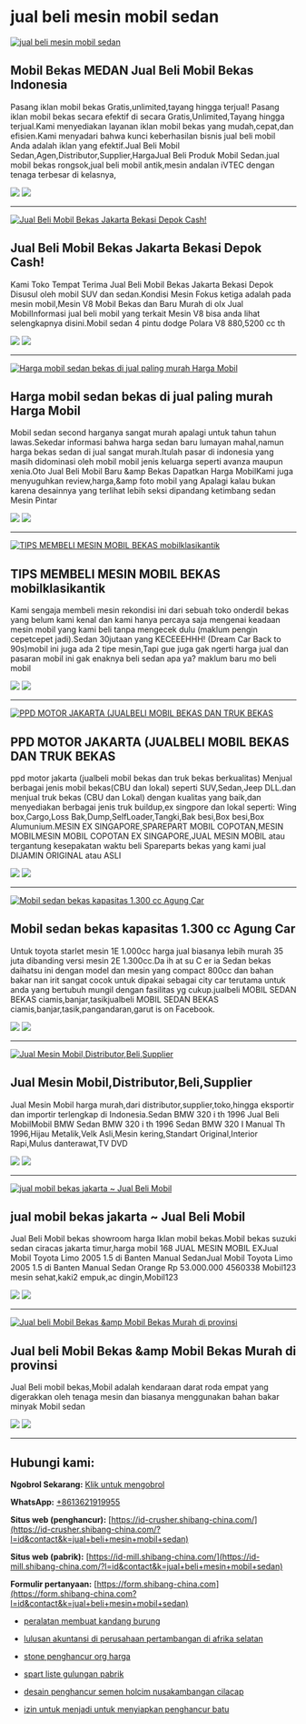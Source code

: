 # jual beli mesin mobil sedan

<a href="https://swt.shibang-china.com/?l=id&img&k=jual+beli+mesin+mobil+sedan" target="_blank">![jual beli mesin mobil sedan](http://static.shibang-china.com/all-800x300/712.jpg)</a>

## Mobil Bekas MEDAN Jual Beli Mobil Bekas Indonesia
Pasang iklan mobil bekas Gratis,unlimited,tayang hingga terjual! Pasang iklan mobil bekas secara efektif di secara Gratis,Unlimited,Tayang hingga terjual.Kami menyediakan layanan iklan mobil bekas yang mudah,cepat,dan efisien.Kami menyadari bahwa kunci keberhasilan bisnis jual beli mobil Anda adalah iklan yang efektif.Jual Beli Mobil Sedan,Agen,Distributor,Supplier,HargaJual Beli Produk Mobil Sedan.jual mobil bekas rongsok,jual beli mobil antik,mesin andalan iVTEC dengan tenaga terbesar di kelasnya,


<a href="https://whatsapp.shibangsoft.com/WhatsApp.php" target="_blank" title="WhatsApp">![](http://static.shibang-china.com/icon/whatsapp.png)</a> <a href="https://swt.shibang-china.com/?l=id&icon&k=jual+beli+mesin+mobil+sedan" target="_blank">![](http://static.shibang-china.com/icon/chat-id.png)</a>

---

<a href="https://swt.shibang-china.com/?l=id&img&k=jual+beli+mesin+mobil+sedan" target="_blank">![Jual Beli Mobil Bekas Jakarta Bekasi Depok Cash!](http://static.shibang-china.com/all-800x300/1508.jpg)</a>

## Jual Beli Mobil Bekas Jakarta Bekasi Depok Cash!
Kami Toko Tempat Terima Jual Beli Mobil Bekas Jakarta Bekasi Depok Disusul oleh mobil SUV dan sedan.Kondisi Mesin Fokus ketiga adalah pada mesin mobil,Mesin V8 Mobil Bekas dan Baru Murah di olx Jual MobilInformasi jual beli mobil yang terkait Mesin V8 bisa anda lihat selengkapnya disini.Mobil sedan 4 pintu dodge Polara V8 880,5200 cc th


<a href="https://whatsapp.shibangsoft.com/WhatsApp.php" target="_blank" title="WhatsApp">![](http://static.shibang-china.com/icon/whatsapp.png)</a> <a href="https://swt.shibang-china.com/?l=id&icon&k=jual+beli+mesin+mobil+sedan" target="_blank">![](http://static.shibang-china.com/icon/chat-id.png)</a>

---

<a href="https://swt.shibang-china.com/?l=id&img&k=jual+beli+mesin+mobil+sedan" target="_blank">![Harga mobil sedan bekas di jual paling murah Harga Mobil](http://static.shibang-china.com/all-800x300/533.jpg)</a>

## Harga mobil sedan bekas di jual paling murah Harga Mobil
Mobil sedan second harganya sangat murah apalagi untuk tahun tahun lawas.Sekedar informasi bahwa harga sedan baru lumayan mahal,namun harga bekas sedan di jual sangat murah.Itulah pasar di indonesia yang masih didominasi oleh mobil mobil jenis keluarga seperti avanza maupun xenia.Oto Jual Beli Mobil Baru &amp Bekas Dapatkan Harga MobilKami juga menyuguhkan review,harga,&amp foto mobil yang Apalagi kalau bukan karena desainnya yang terlihat lebih seksi dipandang ketimbang sedan Mesin Pintar


<a href="https://whatsapp.shibangsoft.com/WhatsApp.php" target="_blank" title="WhatsApp">![](http://static.shibang-china.com/icon/whatsapp.png)</a> <a href="https://swt.shibang-china.com/?l=id&icon&k=jual+beli+mesin+mobil+sedan" target="_blank">![](http://static.shibang-china.com/icon/chat-id.png)</a>

---

<a href="https://swt.shibang-china.com/?l=id&img&k=jual+beli+mesin+mobil+sedan" target="_blank">![TIPS MEMBELI MESIN MOBIL BEKAS mobilklasikantik](http://static.shibang-china.com/all-800x300/653.jpg)</a>

## TIPS MEMBELI MESIN MOBIL BEKAS mobilklasikantik
Kami sengaja membeli mesin rekondisi ini dari sebuah toko onderdil bekas yang belum kami kenal dan kami hanya percaya saja mengenai keadaan mesin mobil yang kami beli tanpa mengecek dulu (maklum pengin cepetcepet jadi).Sedan 30jutaan yang KECEEEHHH! (Dream Car Back to 90s)mobil ini juga ada 2 tipe mesin,Tapi gue juga gak ngerti harga jual dan pasaran mobil ini gak enaknya beli sedan apa ya? maklum baru mo beli mobil


<a href="https://whatsapp.shibangsoft.com/WhatsApp.php" target="_blank" title="WhatsApp">![](http://static.shibang-china.com/icon/whatsapp.png)</a> <a href="https://swt.shibang-china.com/?l=id&icon&k=jual+beli+mesin+mobil+sedan" target="_blank">![](http://static.shibang-china.com/icon/chat-id.png)</a>

---

<a href="https://swt.shibang-china.com/?l=id&img&k=jual+beli+mesin+mobil+sedan" target="_blank">![PPD MOTOR JAKARTA (JUALBELI MOBIL BEKAS DAN TRUK BEKAS](http://static.shibang-china.com/all-800x300/316.jpg)</a>

## PPD MOTOR JAKARTA (JUALBELI MOBIL BEKAS DAN TRUK BEKAS
ppd motor jakarta (jualbeli mobil bekas dan truk bekas berkualitas) Menjual berbagai jenis mobil bekas(CBU dan lokal) seperti SUV,Sedan,Jeep DLL.dan menjual truk bekas (CBU dan Lokal) dengan kualitas yang baik,dan menyediakan berbagai jenis truk buildup,ex singpore dan lokal seperti: Wing box,Cargo,Loss Bak,Dump,SelfLoader,Tangki,Bak besi,Box besi,Box Alumunium.MESIN EX SINGAPORE,SPAREPART MOBIL COPOTAN,MESIN MOBILMESIN MOBIL COPOTAN EX SINGAPORE,JUAL MESIN MOBIL atau tergantung kesepakatan waktu beli Spareparts bekas yang kami jual DIJAMIN ORIGINAL atau ASLI


<a href="https://whatsapp.shibangsoft.com/WhatsApp.php" target="_blank" title="WhatsApp">![](http://static.shibang-china.com/icon/whatsapp.png)</a> <a href="https://swt.shibang-china.com/?l=id&icon&k=jual+beli+mesin+mobil+sedan" target="_blank">![](http://static.shibang-china.com/icon/chat-id.png)</a>

---

<a href="https://swt.shibang-china.com/?l=id&img&k=jual+beli+mesin+mobil+sedan" target="_blank">![Mobil sedan bekas kapasitas 1.300 cc Agung Car](http://static.shibang-china.com/all-800x300/189.jpg)</a>

## Mobil sedan bekas kapasitas 1.300 cc Agung Car
Untuk toyota starlet mesin 1E 1.000cc harga jual biasanya lebih murah 35 juta dibanding versi mesin 2E 1.300cc.Da ih at su C er ia Sedan bekas daihatsu ini dengan model dan mesin yang compact 800cc dan bahan bakar nan irit sangat cocok untuk dipakai sebagai city car terutama untuk anda yang bertubuh mungil dengan fasilitas yg cukup.jualbeli MOBIL SEDAN BEKAS ciamis,banjar,tasikjualbeli MOBIL SEDAN BEKAS ciamis,banjar,tasik,pangandaran,garut is on Facebook.


<a href="https://whatsapp.shibangsoft.com/WhatsApp.php" target="_blank" title="WhatsApp">![](http://static.shibang-china.com/icon/whatsapp.png)</a> <a href="https://swt.shibang-china.com/?l=id&icon&k=jual+beli+mesin+mobil+sedan" target="_blank">![](http://static.shibang-china.com/icon/chat-id.png)</a>

---

<a href="https://swt.shibang-china.com/?l=id&img&k=jual+beli+mesin+mobil+sedan" target="_blank">![Jual Mesin Mobil,Distributor,Beli,Supplier](http://static.shibang-china.com/all-800x300/1402.jpg)</a>

## Jual Mesin Mobil,Distributor,Beli,Supplier
Jual Mesin Mobil harga murah,dari distributor,supplier,toko,hingga eksportir dan importir terlengkap di Indonesia.Sedan BMW 320 i th 1996 Jual Beli MobilMobil BMW Sedan BMW 320 i th 1996 Sedan BMW 320 I Manual Th 1996,Hijau Metalik,Velk Asli,Mesin kering,Standart Original,Interior Rapi,Mulus danterawat,TV DVD


<a href="https://whatsapp.shibangsoft.com/WhatsApp.php" target="_blank" title="WhatsApp">![](http://static.shibang-china.com/icon/whatsapp.png)</a> <a href="https://swt.shibang-china.com/?l=id&icon&k=jual+beli+mesin+mobil+sedan" target="_blank">![](http://static.shibang-china.com/icon/chat-id.png)</a>

---

<a href="https://swt.shibang-china.com/?l=id&img&k=jual+beli+mesin+mobil+sedan" target="_blank">![jual mobil bekas jakarta ~ Jual Beli Mobil](http://static.shibang-china.com/all-800x300/622.jpg)</a>

## jual mobil bekas jakarta ~ Jual Beli Mobil
Jual Beli Mobil bekas showroom harga Iklan mobil bekas.Mobil bekas suzuki sedan ciracas jakarta timur,harga mobil 168 JUAL MESIN MOBIL EXJual Mobil Toyota Limo 2005 1.5 di Banten Manual SedanJual Mobil Toyota Limo 2005 1.5 di Banten Manual Sedan Orange Rp 53.000.000 4560338 Mobil123 mesin sehat,kaki2 empuk,ac dingin,Mobil123


<a href="https://whatsapp.shibangsoft.com/WhatsApp.php" target="_blank" title="WhatsApp">![](http://static.shibang-china.com/icon/whatsapp.png)</a> <a href="https://swt.shibang-china.com/?l=id&icon&k=jual+beli+mesin+mobil+sedan" target="_blank">![](http://static.shibang-china.com/icon/chat-id.png)</a>

---

<a href="https://swt.shibang-china.com/?l=id&img&k=jual+beli+mesin+mobil+sedan" target="_blank">![Jual beli Mobil Bekas &amp Mobil Bekas Murah di provinsi](http://static.shibang-china.com/all-800x300/1200.jpg)</a>

## Jual beli Mobil Bekas &amp Mobil Bekas Murah di provinsi
Jual Beli mobil bekas,Mobil adalah kendaraan darat roda empat yang digerakkan oleh tenaga mesin dan biasanya menggunakan bahan bakar minyak Mobil sedan

<a href="https://whatsapp.shibangsoft.com/WhatsApp.php" target="_blank" title="WhatsApp">![](http://static.shibang-china.com/icon/whatsapp.png)</a> <a href="https://swt.shibang-china.com/?l=id&icon&k=jual+beli+mesin+mobil+sedan" target="_blank">![](http://static.shibang-china.com/icon/chat-id.png)</a>

---
## Hubungi kami:

**Ngobrol Sekarang:** [Klik untuk mengobrol](https://swt.shibang-china.com?l=id&contact&k=jual+beli+mesin+mobil+sedan)

**WhatsApp:**  [+8613621919955](https://whatsapp.shibangsoft.com/WhatsApp.php)

**Situs web (penghancur):** [https://id-crusher.shibang-china.com/](https://id-crusher.shibang-china.com/?l=id&contact&k=jual+beli+mesin+mobil+sedan)

**Situs web (pabrik):** [https://id-mill.shibang-china.com/](https://id-mill.shibang-china.com/?l=id&contact&k=jual+beli+mesin+mobil+sedan)

**Formulir pertanyaan:** [https://form.shibang-china.com](https://form.shibang-china.com?l=id&contact&k=jual+beli+mesin+mobil+sedan)

* [peralatan membuat kandang burung](../37/peralatan%20membuat%20kandang%20burung.md)

* [lulusan akuntansi di perusahaan pertambangan di afrika selatan](../38/lulusan%20akuntansi%20di%20perusahaan%20pertambangan%20di%20afrika%20selatan.md)

* [stone penghancur org harga](../37/stone%20penghancur%20org%20harga.md)

* [spart liste gulungan pabrik](../33/spart%20liste%20gulungan%20pabrik.md)

* [desain penghancur semen holcim nusakambangan cilacap](../33/desain%20penghancur%20semen%20holcim%20nusakambangan%20cilacap.md)

* [izin untuk menjadi untuk menyiapkan penghancur batu](../32/izin%20untuk%20menjadi%20untuk%20menyiapkan%20penghancur%20batu.md)